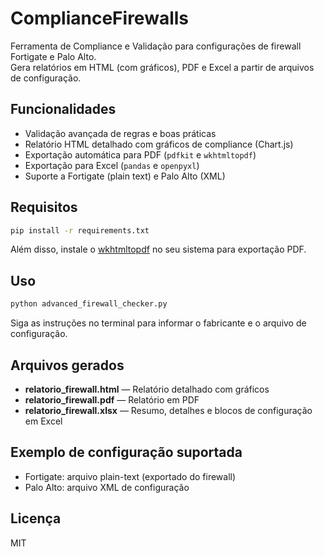 # ComplianceFirewalls

Ferramenta de Compliance e Validação para configurações de firewall Fortigate e Palo Alto.  
Gera relatórios em HTML (com gráficos), PDF e Excel a partir de arquivos de configuração.

## Funcionalidades
- Validação avançada de regras e boas práticas
- Relatório HTML detalhado com gráficos de compliance (Chart.js)
- Exportação automática para PDF (`pdfkit` e `wkhtmltopdf`)
- Exportação para Excel (`pandas` e `openpyxl`)
- Suporte a Fortigate (plain text) e Palo Alto (XML)

## Requisitos

```bash
pip install -r requirements.txt
```
Além disso, instale o [wkhtmltopdf](https://wkhtmltopdf.org/downloads.html) no seu sistema para exportação PDF.

## Uso

```bash
python advanced_firewall_checker.py
```

Siga as instruções no terminal para informar o fabricante e o arquivo de configuração.

## Arquivos gerados
- **relatorio_firewall.html** — Relatório detalhado com gráficos
- **relatorio_firewall.pdf** — Relatório em PDF
- **relatorio_firewall.xlsx** — Resumo, detalhes e blocos de configuração em Excel

## Exemplo de configuração suportada

- Fortigate: arquivo plain-text (exportado do firewall)
- Palo Alto: arquivo XML de configuração

## Licença

MIT
